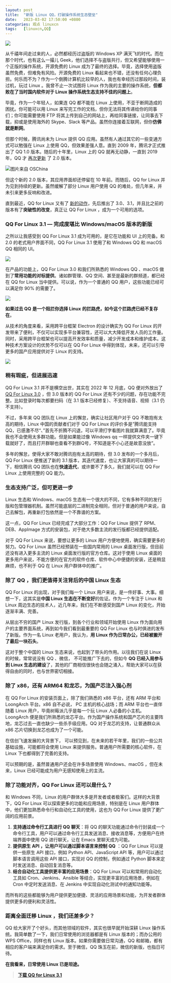 ```yaml
---
layout: post
title:	"新版 Linux QQ，打破操作系统生态壁垒"
date:	2023-03-02 17:50:00 +0800 
categories:	观点 linuxcn 
tags:	[linuxcn,QQ]
---
```



![](/Asserts/Images/album/202303/02/175131soq4mqef2pog1fgq.jpg)


从千禧年间走过来的人，必然都经历过盗版的 Windows XP 满天飞的时代。而在那个时代，也有这么一撮儿 Geek，他们选择不与盗版共行，但又希望能够使用一个正版的操作系统，开源免费的 Linux 成为了最终的选择。毕竟，选择使用盗版虽然免费，但难免有风险。开源免费的 Linux 看起来也不错，还没有任何心理负担。何乐而不为？作为一个倒腾计算机比较早的人，我也有幸经历过那段时间，装过机，玩过 Linux 。我曾不止一次试图将 Linux 作为我的主要的操作系统，**但都败在了当时国内软件对于 Linux 操作系统生态支持不佳的问题上**。


毕竟，作为一个年轻人，如果连 QQ 都不能在 Linux 上使用，不亚于断网造成的困扰。你可能可以用 Linux 来写完工作的文档，但你无法将其传递给你的同事们；你可能需要使用 FTP 将其上传到自己的网站上，再给同事链接，让同事去下载，抑或是使用海外的 Skype、Slack 等产品。虽然你连接着互联网，但你**仿佛就是断网**。


但那个时候，腾讯尚未为 Linux 提供 QQ 应用。虽然有人通过其它的一些变通方式可以勉强在 Linux 上使用 QQ，但效果差强人意。直到 2009 年，腾讯才正式推出了 QQ 1.0 版本。随后的十年里，Linux 上的 QQ 就再无动静，一直到 2019 年，QQ 才 [再次更新](/article-11501-1.html) 了 2.0 版本。


![图片来自 OSChina](/Asserts/Images/album/202303/02/175037aezke2eamo2kaeco.jpg)


但这个新的 2.0 版本，其应用界面却还停留在 10 年前。而随后，QQ for Linux 并为见到持续的更新。虽然缓解了部分 Linux 用户使用 QQ 的难处，但几年来，并未引来更多反响和改进。


直到最近，QQ for Linux 又有了 [新的动作](/article-15397-1.html)，先后推出了 3.0、3.1，并且比之前的版本有了**突破性的改变**，真正让 QQ For Linux ，成为一个可用的选项。


### QQ For Linux 3.1 — 完成度堪比 Windows/macOS 版本的新版


之所以让我感受到 QQ For Linux 3.1 成为可用的，是它在功能和 UI 上的完备。和 2.0 的老式用户界面不同，QQ For Linux 3.1 使用了和 Windows QQ 和 macOS QQ 相同的 UI。


![](/Asserts/Images/album/202303/02/175253jxs54o4hgw5z4xgb.jpg)


在产品的功能上，QQ For Linux 3.0 和我们所熟悉的 Windows QQ 、macOS 做到了**常用功能的对标提供**。诸如群管理、QQ 空间、甚至是最新的群频道，都已经在 QQ for Linux 当中提供。可以说，作为一个普通的 QQ 用户，这些功能已经可以满足你 90% 的需要了。


![](/Asserts/Images/album/202303/02/175308pjbw8gog8wlsr1gz.jpg)


**如果过去 QQ** **是一个阻拦你选择 Linux** **的拦路虎，如今这个拦路虎已经不复存在**。


从技术的角度来看，采用跨平台框架 Electron 的设计确实为 QQ For Linux 的开发带来了便利，不仅可以实现多平台兼容性，还可以大大降低开发人员的工作量。同时，采用跨平台框架也可以提高开发效率和质量，减少开发成本和维护成本。这种技术方案设计的优势不仅可以在 QQ For Linux 中得到体现，未来，还可以引导更多的国产应用提供对于 Linux 的支持。


![](/Asserts/Images/album/202303/02/175043b6mlikzk8kwrrln5.jpg)


### 稍有瑕疵，但进展迅速


QQ For Linux 3.1 并不是横空出世，其实在 2022 年 12 月底，QQ 便对外放出了 [QQ For Linux 3.0](/article-15397-1.html) ，但 3.0 版本的 QQ For Linux 还有不少的问题，存在功能不完整。比如登录时每次都要扫码（在 3.1 版本已经修复）、不支持语音、视频（3.1 仍不支持）。


不过，多年来 QQ 团队在 Linux 上的懈怠，确实让社区用户对于 QQ 不敢抱有太高的期待，Linux 中国的贡献者们对于 QQ For Linux 的评价多是”腾讯能支持 QQ，已感激不尽“、”首先不折腾不闪退，可以平滑打字看图片我就算满意了。毕竟我也不会使用太多群功能。但是如果能过像 Windows qq 一样提供文件夹一键下载就好了，而且打开群聊也查看不到群Q号，不知道是不小心还是故意没放”。


多年的懈怠，使得大家不敢对腾讯抱有太高的期待，但 3.0 发布的一个多月后，QQ For Linux 便推送了新的 3.1 版本，其迭代速度，也让大家真的可以期待一下，相信腾讯 QQ 团队也在**快速迭代**，或许要不了多久，我们就可以在 QQ For Linux 上使用完整的 QQ 能力。


### 生态支持广泛，但可更进一步


Linux 生态和 Windows、macOS 生态有一个很大的不同，它有多种不同的发行版和包管理器机制。虽然可能底层的二进制完全相同，但对于普通的用户来说，自己去解包，再重新打包依然是一个不靠谱的方案。


这一点，QQ For Linux 已经完成了大部分工作：QQ For Linux 提供了 RPM、DEB、AppImage 方式的安装包，对于绝大多数主流的发行版都已经提供适配。


对于 QQ For Linux 来说，要想让更多的 Linux 用户方便地使用，确实需要更多的努力。QQ For Linux 虽然已经预装在一些国内常用的 Linux 桌面发行版，但目前还没有进入更多主流的 Linux 桌面发行版的官方仓库。这对于使用 Linux 桌面的更多用户来说，不能方便的在官方的软件仓库、软件中心中便捷的安装，还是稍显麻烦，也不利于 QQ 在 Linux 用户群体中的推广。


### 除了 QQ ，我们更值得关注背后的中国 Linux 生态


QQ For Linux 的出现，对于我们每一个 Linux 用户来说，是一件好事、大事。细想一下，这其实是**中国 Linux 生态在不断变好**的佐证。作为一个专注于 Linux 和 Linux 周边生态的技术人，近几年来，我们在不断感受到国产 Linux 的变化，开始逐渐丰满、完善。


从层出不穷的国产 Linux 发行版，到各个行业和领域开始使用 Linux 作为面向用户的主要界面系统，再到如今我们看到最重要的 QQ For Linux 也与时俱进的发布了新版。作为一名 Linux 老用户，我认为，**用 Linux 作为日常办公，已经被搬开了最后一块石头**。


这对于整个中国的 Linux 生态来说，也起到了带头的作用。以往我们在说 Linux 的时候，常常说没有 QQ 、微信， 不可能推广下去的，但如今 **QQ 已经入局参与到 Linux 生态的建设**了，其他的厂商相信很快也会随之涌入，帮助大家可以在获得自由的同时，也与世界密切相接。


### 除了 x86，还有 ARM64 和龙芯，为国产芯注入强心剂


在 QQ For Linux 的安装页面上，除了我们熟悉的 x86 平台，还有 ARM 平台和 LoongArch 平台。x86 自不必说， PC 主机的核心战场；而 ARM 平台也一直伴随着 Linux 用户，毕竟树莓派几乎是每一个玩 Linux 人必备的小主机。LoongArch 便是我们所熟悉的龙芯平台。作为国产操作系统和国产芯片的主要阵地，龙芯过去一直也缺少一些杀手级应用。QQ 对于龙芯的支持，让普通群众从 x86 芯片切换到龙芯也成为了一个可能。


在信创飞速发展的大背景下， 可以预见到，在未来的若干年里，我们的一些公共基础设施，可能都将会使用 Linux 来提供服务。普通用户所需要的核心软件，在 Linux 下也都得到了完善的支持。


可以预期的是，虽然普通用户还会在许多场景使用 Windows、macOS ，但在未来，Linux 已经可能成为用户无感知使用上的主流。


### 除了功能对齐，QQ For Linux 还可以是什么？


和 Windows 不同，Linux 的用户群体大多是开发者或者极客们。这样的大背景下，QQ For Linux 可以探索更多的功能和应用场景，特别是在 Linux 用户群体中，他们更加熟悉命令行和自动化工具的使用，这也为 QQ For Linux 提供了更广阔的应用前景。


1. **支持通过命令行工具进行 QQ** **聊天**：将 QQ 的聊天功能通过命令行封装成一个命令行工具，用户可以通过命令行工具发送消息、接收消息等，方便用户在终端界面中使用 QQ 进行聊天，让在 Emacs 里聊天成为可能。
2. **提供原生** **API ，让用户可以通过脚本语言来控制** **QQ** ：QQ For Linux 可以提供一些原生 API 接口，例如 Python API、JavaScript API 等，用户可以通过脚本语言调用这些 API 接口，实现对 QQ 的控制，例如通过 Python 脚本来定时发送消息、自动回复消息等。
3. **结合自动化工具提供更丰富的应用场景**：QQ For Linux 可以和常用的自动化工具如 Cron、Jenkins、Ansible 等结合，实现更丰富的应用场景，例如在 Cron 中定时发送消息、在 Jenkins 中实现自动化测试中的通知功能等。


而所有的这些都能够为用户提供更加便捷、灵活的应用场景和功能，为开发者群体提供更多的便利和灵活性。


### 距离全面迁移 Linux ，我们还差多少？


QQ 给大家开了个好头，而其他领域的软件，其实也很早就开始深耕 Linux 操作系统。我简单数了一下，我们日常使用的浏览器都是有 Linux 版本的；而办公用的 WPS Office，同样也有 Linux 版本。如果你需要做日常沟通，QQ 和邮箱，都有相应的客户端来满足你的需求。至于微信，QQ 珠玉在前，微信的新版，也指日可待。


**在我看来，日常使用 Linux 已是坦途。**



> 
> **[下载 QQ for Linux 3.1](https://im.qq.com/linuxqq/index.shtml)**
> 
> 
>

